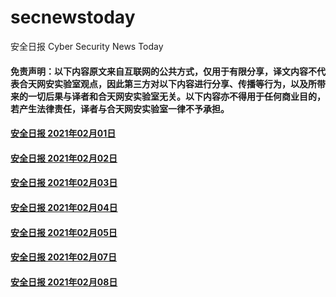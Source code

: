 # secnewstoday

安全日报 Cyber Security News Today

#### 免责声明：以下内容原文来自互联网的公共方式，仅用于有限分享，译文内容不代表合天网安实验室观点，因此第三方对以下内容进行分享、传播等行为，以及所带来的一切后果与译者和合天网安实验室无关。以下内容亦不得用于任何商业目的，若产生法律责任，译者与合天网安实验室一律不予承担。

#### [安全日报 2021年02月01日](https://github.com/hetianlab/secnewstoday/blob/master/Feb.2021/secnews-20210201.md)
#### [安全日报 2021年02月02日](https://github.com/hetianlab/secnewstoday/blob/master/Feb.2021/secnews-20210202.md)
#### [安全日报 2021年02月03日](https://github.com/hetianlab/secnewstoday/blob/master/Feb.2021/secnews-20210203.md)
#### [安全日报 2021年02月04日](https://github.com/hetianlab/secnewstoday/blob/master/Feb.2021/secnews-20210204.md)
#### [安全日报 2021年02月05日](https://github.com/hetianlab/secnewstoday/blob/master/Feb.2021/secnews-20210205.md)
#### [安全日报 2021年02月07日](https://github.com/hetianlab/secnewstoday/blob/master/Feb.2021/secnews-20210207.md)
#### [安全日报 2021年02月08日](https://github.com/hetianlab/secnewstoday/blob/master/Feb.2021/secnews-20210208.md)
